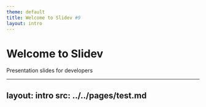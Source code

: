 ```yaml
---
theme: default
title: Welcome to Slidev #9
layout: intro
---
```


# Welcome to Slidev

Presentation slides for developers  
<Counter :count="8" m="t-4" />

---
layout: intro
src: ../../pages/test.md
---

